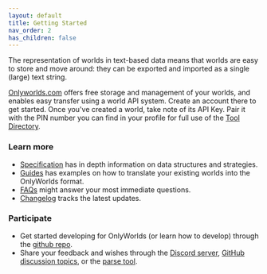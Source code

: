 ```yaml
---
layout: default
title: Getting Started
nav_order: 2
has_children: false
---
```


  
The representation of worlds in text-based data means that worlds are easy to store and move around: they can be exported and imported as a single (large) text string.

[Onlyworlds.com](https://www.onlyworlds.com) offers free storage and management of your worlds, and enables easy transfer using a world API system. Create an account there to get started.  Once you've created a world, take note of its API Key. Pair it with the PIN number you can find in your profile for full use of the [Tool Directory](../tool-directory/).  

### Learn more

* [Specification](../specification/) has in depth information on data structures and strategies.
* [Guides](../guides/) has examples on how to translate your existing worlds into the OnlyWorlds format. 
* [FAQs](../faq/) might answer your most immediate questions. 
* [Changelog](./changelog/) tracks the latest updates.

### Participate
* Get started developing for OnlyWorlds (or learn how to develop) through the [github repo](https://github.com/OnlyWorlds/OnlyWorlds).
* Share your feedback and wishes through the [Discord server](https://discord.gg/twCjqvVBwb), [GitHub discussion topics](https://github.com/OnlyWorlds/OnlyWorlds/discussions), or the [parse tool](TODO).